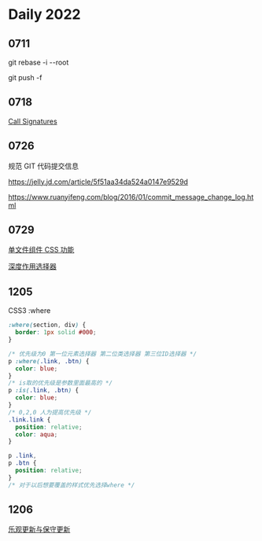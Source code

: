 # Daily 2022

## 0711

git rebase -i --root

git push -f

## 0718

[Call Signatures](https://www.typescriptlang.org/docs/handbook/2/functions.html#call-signatures)

## 0726

规范 GIT 代码提交信息

https://jelly.jd.com/article/5f51aa34da524a0147e9529d

https://www.ruanyifeng.com/blog/2016/01/commit_message_change_log.html

## 0729

[单文件组件 CSS 功能](https://staging-cn.vuejs.org/api/sfc-css-features.html)

[深度作用选择器](https://vue-loader.vuejs.org/zh/guide/scoped-css.html#深度作用选择器)

## 1205

CSS3 :where

```css
:where(section, div) {
  border: 1px solid #000;
}

/* 优先级为0 第一位元素选择器 第二位类选择器 第三位ID选择器 */
p :where(.link, .btn) {
  color: blue;
}
/* is取的优先级是参数里面最高的 */
p :is(.link, .btn) {
  color: blue;
}
/* 0,2,0 人为提高优先级 */
.link.link {
  position: relative;
  color: aqua;
}

p .link,
p .btn {
  position: relative;
}
/* 对于以后想要覆盖的样式优先选择where */
```

## 1206

[乐观更新与保守更新](https://www.jianshu.com/p/154ca94f5209)
